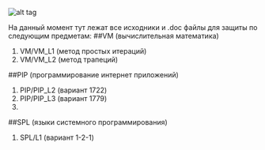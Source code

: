 ![alt tag](http://s5.pikabu.ru/post_img/2015/04/21/11/1429639209_944006780.jpg)

На данный момент тут лежат все исходники и .doc файлы для защиты по следующим предметам:
##VM (вычислительная математика)
1. VM/VM_L1 (метод простых итераций)
2. VM/VM_L2 (метод трапеций)

##PIP (программирование интернет приложений)
1. PIP/PIP_L2 (вариант 1722)
2. PIP/PIP_L3 (вариант 1779)
3. 

##SPL (языки системного программирования)
1. SPL/L1 (вариант 1-2-1)

